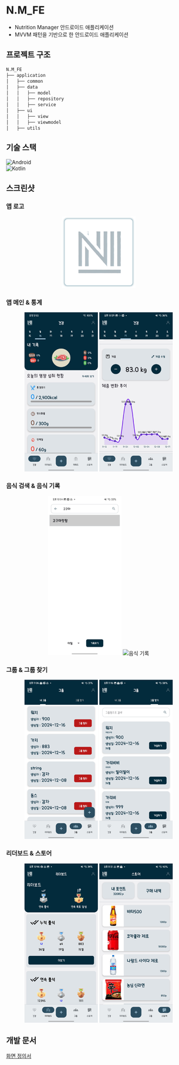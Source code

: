 # N.M_FE
- Nutrition Manager 안드로이드 애플리케이션
- MVVM 패턴을 기반으로 한 안드로이드 애플리케이션

## 프로젝트 구조
```
N.M_FE
├── application
│   ├── common
│   ├── data
│   │   ├── model
│   │   ├── repository
│   │   ├── service
│   ├── ui
│   │   ├── view
│   │   ├── viewmodel
│   ├── utils
```

## 기술 스택
![Android](https://img.shields.io/badge/Android-3DDC84?style=for-the-badge&logo=android&logoColor=white)  
![Kotlin](https://img.shields.io/badge/Kotlin-0095D5?style=for-the-badge&logo=kotlin&logoColor=white)

## 스크린샷
### 앱 로고
<p align="center">
  <img src="./assets/images/app_logo.png" alt="로고" width="200"/>
</p>

### 앱 메인 & 통계
<p align="center">
  <img src="./assets/images/app_main.png" alt="메인 화면" width="200"/>
  <img src="./assets/images/app_statistics.png" alt="통계" width="200"/>
</p>

### 음식 검색 & 음식 기록
<p align="center">
  <img src="./assets/images/app_record.png" alt="음식 기록" width="200"/>
  <img src="./assets/images/app_record.gif" alt="음식 기록" width="200"/>
</p>

### 그룹 & 그룹 찾기
<p align="center">
  <img src="./assets/images/app_group.png" alt="그룹" width="200"/>
  <img src="./assets/images/app_find_group.png" alt="그룹 찾기" width="200"/>
</p>

### 리더보드 & 스토어
<p align="center">
  <img src="./assets/images/app_rank.png" alt="리더보드" width="200"/>
  <img src="./assets/images/app_store.png" alt="스토어" width="200"/>
</p>

## 개발 문서
[화면 정의서](./assets/docs/애플리케이션_화면정의서.pdf)